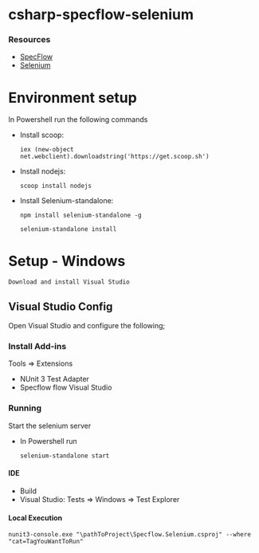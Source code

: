 # csharp-specflow-selenium

### Resources

* [SpecFlow](http://specflow.org/docs/) 
* [Selenium](https://www.seleniumhq.org/) 


# Environment setup

In Powershell run the following commands
 * Install scoop: 
 
   ```iex (new-object net.webclient).downloadstring('https://get.scoop.sh')```
 
 * Install nodejs: 
 
   ```scoop install nodejs```
  
 * Install Selenium-standalone: 
 
   ```npm install selenium-standalone -g```
 
   ```selenium-standalone install```
  
# Setup - Windows
	Download and install Visual Studio

## Visual Studio Config
Open Visual Studio and configure the following;

### Install Add-ins


Tools => Extensions

* NUnit 3 Test Adapter
* Specflow flow Visual Studio
	
### Running

Start the selenium server
* In Powershell run

	```selenium-standalone start```


#### IDE
* Build
* Visual Studio: Tests => Windows => Test Explorer

#### Local Execution

```nunit3-console.exe "\pathToProject\Specflow.Selenium.csproj" --where "cat=TagYouWantToRun"```
